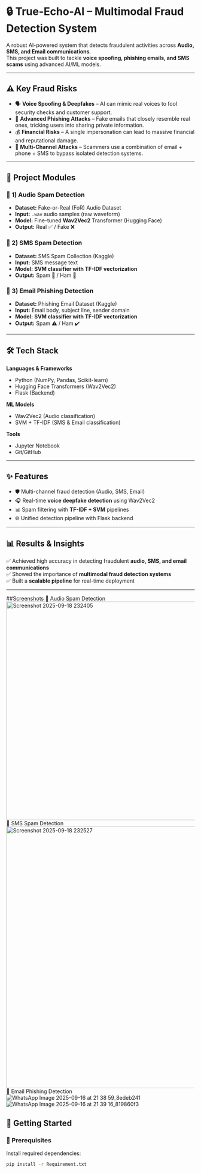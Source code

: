 # 🔒 True-Echo-AI – Multimodal Fraud Detection System  

A robust AI-powered system that detects fraudulent activities across **Audio, SMS, and Email communications**.  
This project was built to tackle **voice spoofing, phishing emails, and SMS scams** using advanced AI/ML models.  

---

## ⚠️ Key Fraud Risks  
- 🗣️ **Voice Spoofing & Deepfakes** – AI can mimic real voices to fool security checks and customer support.  
- 📧 **Advanced Phishing Attacks** – Fake emails that closely resemble real ones, tricking users into sharing private information.  
- 💰 **Financial Risks** – A single impersonation can lead to massive financial and reputational damage.  
- 🔗 **Multi-Channel Attacks** – Scammers use a combination of email + phone + SMS to bypass isolated detection systems.  

---

## 🧩 Project Modules  

### 🎤 1) Audio Spam Detection  
- **Dataset:** Fake-or-Real (FoR) Audio Dataset  
- **Input:** `.wav` audio samples (raw waveform)  
- **Model:** Fine-tuned **Wav2Vec2** Transformer (Hugging Face)  
- **Output:** Real ✅ / Fake ❌  

### 💬 2) SMS Spam Detection  
- **Dataset:** SMS Spam Collection (Kaggle)  
- **Input:** SMS message text  
- **Model:** **SVM classifier with TF-IDF vectorization**  
- **Output:** Spam 📵 / Ham 📨  

### 📩 3) Email Phishing Detection  
- **Dataset:** Phishing Email Dataset (Kaggle)  
- **Input:** Email body, subject line, sender domain  
- **Model:** **SVM classifier with TF-IDF vectorization**  
- **Output:** Spam ⚠️ / Ham ✔️  

---

## 🛠️ Tech Stack  

**Languages & Frameworks**  
- Python (NumPy, Pandas, Scikit-learn)  
- Hugging Face Transformers (Wav2Vec2)  
- Flask (Backend)  

**ML Models**  
- Wav2Vec2 (Audio classification)  
- SVM + TF-IDF (SMS & Email classification)  

**Tools**  
- Jupyter Notebook  
- Git/GitHub  

---

## ✨ Features  
- 🛡️ Multi-channel fraud detection (Audio, SMS, Email)  
- 🎧 Real-time **voice deepfake detection** using Wav2Vec2  
- 📊 Spam filtering with **TF-IDF + SVM** pipelines  
- 🌐 Unified detection pipeline with Flask backend  

---

## 📊 Results & Insights  
✅ Achieved high accuracy in detecting fraudulent **audio, SMS, and email communications**  
✅ Showed the importance of **multimodal fraud detection systems**  
✅ Built a **scalable pipeline** for real-time deployment  

---

##Screenshots
🎤 Audio Spam Detection
<img width="595" height="582" alt="Screenshot 2025-09-18 232405" src="https://github.com/user-attachments/assets/9c001530-9b98-4345-ab70-0ff490438ef5" />
💬 SMS Spam Detection 
<img width="753" height="697" alt="Screenshot 2025-09-18 232527" src="https://github.com/user-attachments/assets/d6d79a99-1e6a-4fd4-83e9-1c29fa826c3f" />
📩 Email Phishing Detection
![WhatsApp Image 2025-09-16 at 21 38 59_8edeb241](https://github.com/user-attachments/assets/9ff3904a-79f0-4ef9-9244-da1b276ba10b)
![WhatsApp Image 2025-09-16 at 21 39 16_819860f3](https://github.com/user-attachments/assets/cc621cb1-d3c2-4445-8ab2-5e819d4126c8)

## 🚀 Getting Started  

### 📌 Prerequisites  
Install required dependencies:  

```bash
pip install -r Requirement.txt


